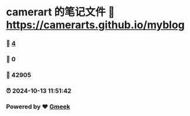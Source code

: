 # camerart 的笔记文件 :link: https://camerarts.github.io/myblog 
### :page_facing_up: [4](https://camerarts.github.io/myblog/tag.html) 
### :speech_balloon: 0 
### :hibiscus: 42905 
### :alarm_clock: 2024-10-13 11:51:42 
### Powered by :heart: [Gmeek](https://github.com/Meekdai/Gmeek)
